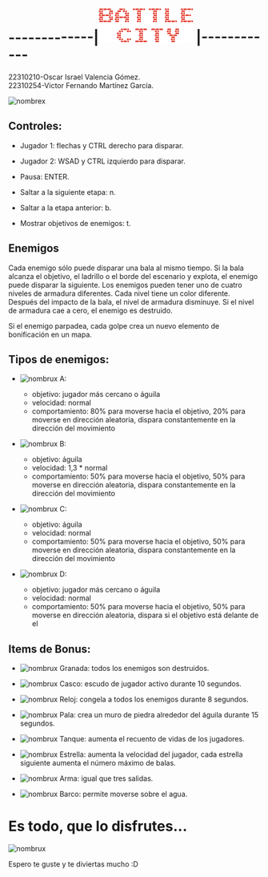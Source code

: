 # -------------|![NOMBRUX](https://github.com/IngeOski19/Battle-city/blob/main/assets/Images/title%20(1).png?raw=true) |------------


22310210-Oscar Israel Valencia Gómez.<br>
22310254-Victor Fernando Martínez García.

![nombrex](https://camo.githubusercontent.com/a304a8c6d21e02e87e5f3c8b83bb0952a9a2da2ffec8349368ea74d27df9bd33/68747470733a2f2f64726976652e676f6f676c652e636f6d2f75633f6578706f72743d766965772669643d3161654c5f61494a6773536941496c73736c62627a3838536b2d454f5f54503039)

## Controles:
+ Jugador 1: flechas y CTRL derecho para disparar.

+ Jugador 2: WSAD y CTRL izquierdo para disparar.

+ Pausa: ENTER.

+ Saltar a la siguiente etapa: n.

+ Saltar a la etapa anterior: b.

+ Mostrar objetivos de enemigos: t.

## Enemigos
Cada enemigo sólo puede disparar una bala al mismo tiempo. Si la bala alcanza el objetivo, el ladrillo o el borde del escenario y explota, el enemigo puede disparar la siguiente. Los enemigos pueden tener uno de cuatro niveles de armadura diferentes. Cada nivel tiene un color diferente. Después del impacto de la bala, el nivel de armadura disminuye. Si el nivel de armadura cae a cero, el enemigo es destruido.

Si el enemigo parpadea, cada golpe crea un nuevo elemento de bonificación en un mapa.

## Tipos de enemigos: 
    
+ ![nombrux](https://github.com/krystiankaluzny/Tanks/raw/master/resources/img/enemy_a.png) A:

     - objetivo: jugador más cercano o águila
  - velocidad: normal
  - comportamiento: 80% para moverse hacia el objetivo, 20% para moverse en dirección aleatoria,
dispara constantemente en la dirección del movimiento

+ ![nombrux](https://github.com/krystiankaluzny/Tanks/raw/master/resources/img/enemy_b.png) B:

  - objetivo: águila
  - velocidad: 1,3 * normal
  - comportamiento: 50% para moverse hacia el objetivo, 50% para moverse en dirección aleatoria,
dispara constantemente en la dirección del movimiento

+ ![nombrux](https://github.com/krystiankaluzny/Tanks/raw/master/resources/img/enemy_c.png) C:

  - objetivo: águila
  - velocidad: normal
  - comportamiento: 50% para moverse hacia el objetivo, 50% para moverse en dirección aleatoria,
dispara constantemente en la dirección del movimiento

+ ![nombrux](https://github.com/krystiankaluzny/Tanks/raw/master/resources/img/enemy_d.png) D:

  -  objetivo: jugador más cercano o águila
  -  velocidad: normal
  - comportamiento: 50% para moverse hacia el objetivo, 50% para moverse en dirección aleatoria,
dispara si el objetivo está delante de el

## Items de Bonus:
+ ![nombrux](https://github.com/krystiankaluzny/Tanks/raw/master/resources/img/bonus_grenade.png) Granada: todos los enemigos son destruidos.

+ ![nombrux](https://github.com/krystiankaluzny/Tanks/raw/master/resources/img/bonus_helmet.png) Casco: escudo de jugador activo durante 10 segundos.

+ ![nombrux](https://github.com/krystiankaluzny/Tanks/raw/master/resources/img/bonus_clock.png) Reloj: congela a todos los enemigos durante 8 segundos.

+ ![nombrux](https://github.com/krystiankaluzny/Tanks/raw/master/resources/img/bonus_shovel.png) Pala: crea un muro de piedra alrededor del águila durante 15 segundos.

+ ![nombrux](https://github.com/krystiankaluzny/Tanks/raw/master/resources/img/bonus_tank.png) Tanque: aumenta el recuento de vidas de los jugadores.

+ ![nombrux](https://github.com/krystiankaluzny/Tanks/raw/master/resources/img/bonus_star.png) Estrella: aumenta la velocidad del jugador, cada estrella siguiente aumenta el número máximo de balas.

+ ![nombrux](https://github.com/krystiankaluzny/Tanks/raw/master/resources/img/bonus_gun.png) Arma: igual que tres salidas. 

+ ![nombrux](https://github.com/krystiankaluzny/Tanks/raw/master/resources/img/bonus_boat.png) Barco: permite moverse sobre el agua.

# Es todo, que lo disfrutes...
![nombrux](https://img.itch.zone/aW1hZ2UvMjkzNTM4LzE0MzIwNTYuZ2lm/original/dRkVyi.gif)

Espero te guste y te diviertas mucho :D






